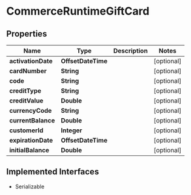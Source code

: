 

# CommerceRuntimeGiftCard


## Properties

| Name | Type | Description | Notes |
|------------ | ------------- | ------------- | -------------|
|**activationDate** | **OffsetDateTime** |  |  [optional] |
|**cardNumber** | **String** |  |  [optional] |
|**code** | **String** |  |  [optional] |
|**creditType** | **String** |  |  [optional] |
|**creditValue** | **Double** |  |  [optional] |
|**currencyCode** | **String** |  |  [optional] |
|**currentBalance** | **Double** |  |  [optional] |
|**customerId** | **Integer** |  |  [optional] |
|**expirationDate** | **OffsetDateTime** |  |  [optional] |
|**initialBalance** | **Double** |  |  [optional] |


## Implemented Interfaces

* Serializable


